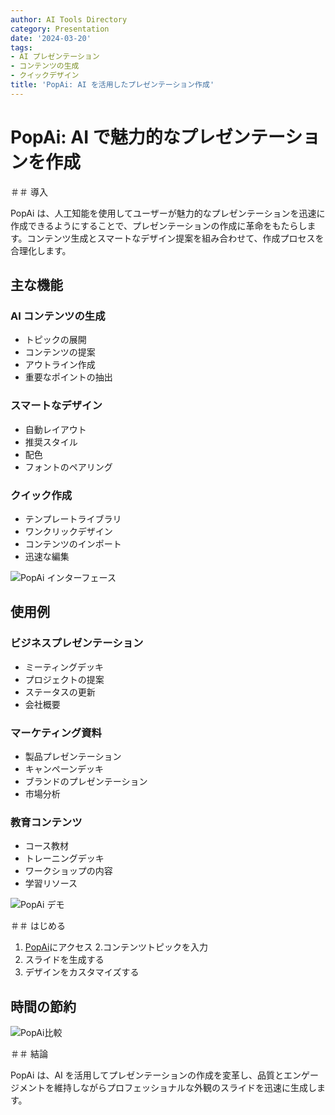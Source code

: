 ```yaml
---
author: AI Tools Directory
category: Presentation
date: '2024-03-20'
tags:
- AI プレゼンテーション
- コンテンツの生成
- クイックデザイン
title: 'PopAi: AI を活用したプレゼンテーション作成'
---
```


# PopAi: AI で魅力的なプレゼンテーションを作成

＃＃ 導入

PopAi は、人工知能を使用してユーザーが魅力的なプレゼンテーションを迅速に作成できるようにすることで、プレゼンテーションの作成に革命をもたらします。コンテンツ生成とスマートなデザイン提案を組み合わせて、作成プロセスを合理化します。

## 主な機能

### AI コンテンツの生成
- トピックの展開
- コンテンツの提案
- アウトライン作成
- 重要なポイントの抽出

### スマートなデザイン
- 自動レイアウト
- 推奨スタイル
- 配色
- フォントのペアリング

### クイック作成
- テンプレートライブラリ
- ワンクリックデザイン
- コンテンツのインポート
- 迅速な編集

![PopAi インターフェース](/imgs/popai/interface.jpg)

## 使用例

### ビジネスプレゼンテーション
- ミーティングデッキ
- プロジェクトの提案
- ステータスの更新
- 会社概要

### マーケティング資料
- 製品プレゼンテーション
- キャンペーンデッキ
- ブランドのプレゼンテーション
- 市場分析

### 教育コンテンツ
- コース教材
- トレーニングデッキ
- ワークショップの内容
- 学習リソース

![PopAi デモ](/imgs/popai/demo.jpg)

＃＃ はじめる

1. [PopAi](https://pop.ai)にアクセス
2.コンテンツトピックを入力
3. スライドを生成する
4. デザインをカスタマイズする

## 時間の節約

![PopAi比較](/imgs/popai/comparison.jpg)

＃＃ 結論

PopAi は、AI を活用してプレゼンテーションの作成を変革し、品質とエンゲージメントを維持しながらプロフェッショナルな外観のスライドを迅速に生成します。